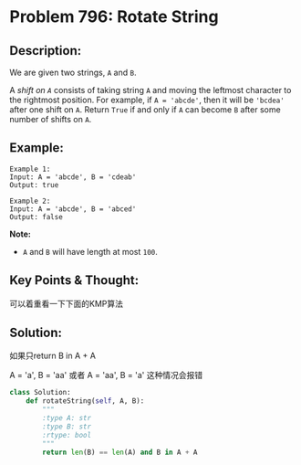 # Problem 796: Rotate String

## Description:

We are given two strings, `A` and `B`.

A _shift on `A`_ consists of taking string `A` and moving the leftmost character to the rightmost position. For example, if `A = 'abcde'`, then it will be `'bcdea'` after one shift on `A`. Return `True` if and only if `A` can become `B` after some number of shifts on `A`.

## Example:

```text
Example 1:
Input: A = 'abcde', B = 'cdeab'
Output: true

Example 2:
Input: A = 'abcde', B = 'abced'
Output: false
```

**Note:**

* `A` and `B` will have length at most `100`.

## Key Points & Thought:

可以着重看一下下面的KMP算法

## Solution:

如果只return B in A + A

A = 'a', B = 'aa' 或者 A = 'aa', B = 'a' 这种情况会报错

```python
class Solution:
    def rotateString(self, A, B):
        """
        :type A: str
        :type B: str
        :rtype: bool
        """
        return len(B) == len(A) and B in A + A
        
```


